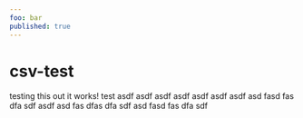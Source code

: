 ```yaml
---
foo: bar
published: true
---
```


# csv-test
testing this out it works! test
asdf
asdf
asdf
asdf
asdf
asdf
asdf
asd
fasd
fas
dfa
sdf
asdf
asd
fas
dfas
dfa
sdf
asd
fasd
fas
dfa
sdf
